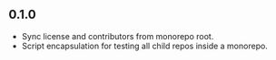 ## 0.1.0

- Sync license and contributors from monorepo root.
- Script encapsulation for testing all child repos inside a monorepo.
